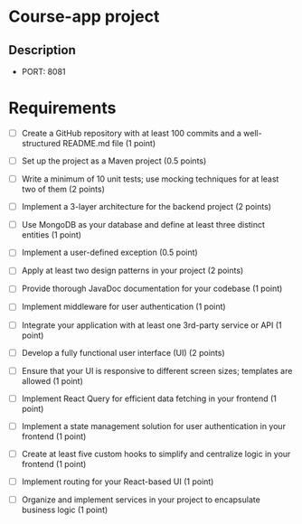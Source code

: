 # Course-app project 

## Description

 - PORT: 8081

# Requirements

- [ ] Create a GitHub repository with at least 100 commits and a well-structured README.md file (1 point)
- [ ] Set up the project as a Maven project (0.5 points)
- [ ] Write a minimum of 10 unit tests; use mocking techniques for at least two of them (2 points)
- [ ] Implement a 3-layer architecture for the backend project (2 points)
- [ ] Use MongoDB as your database and define at least three distinct entities (1 point)
- [ ] Implement a user-defined exception (0.5 point)
- [ ] Apply at least two design patterns in your project (2 points)
- [ ] Provide thorough JavaDoc documentation for your codebase (1 point)
- [ ] Implement middleware for user authentication (1 point)
- [ ] Integrate your application with at least one 3rd-party service or API (1 point)
- [ ] Develop a fully functional user interface (UI) (2 points)
- [ ] Ensure that your UI is responsive to different screen sizes; templates are allowed (1 point)
- [ ] Implement React Query for efficient data fetching in your frontend (1 point)
- [ ] Implement a state management solution for user authentication in your frontend (1 point)
- [ ] Create at least five custom hooks to simplify and centralize logic in your frontend (1 point)
- [ ] Implement routing for your React-based UI (1 point)
- [ ] Organize and implement services in your project to encapsulate business logic (1 point)

